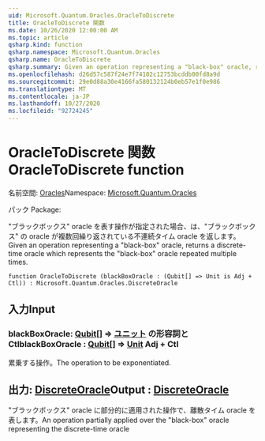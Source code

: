 ```yaml
---
uid: Microsoft.Quantum.Oracles.OracleToDiscrete
title: OracleToDiscrete 関数
ms.date: 10/26/2020 12:00:00 AM
ms.topic: article
qsharp.kind: function
qsharp.namespace: Microsoft.Quantum.Oracles
qsharp.name: OracleToDiscrete
qsharp.summary: Given an operation representing a "black-box" oracle, returns a discrete-time oracle which represents the "black-box" oracle repeated multiple times.
ms.openlocfilehash: d26d57c587f24e7f74102c12753bcddb00fd8a9d
ms.sourcegitcommit: 29e0d88a30e4166fa580132124b0eb57e1f0e986
ms.translationtype: MT
ms.contentlocale: ja-JP
ms.lasthandoff: 10/27/2020
ms.locfileid: "92724245"
---
```

# <a name="oracletodiscrete-function"></a><span data-ttu-id="31a63-102">OracleToDiscrete 関数</span><span class="sxs-lookup"><span data-stu-id="31a63-102">OracleToDiscrete function</span></span>

<span data-ttu-id="31a63-103">名前空間: [Oracles](xref:Microsoft.Quantum.Oracles)</span><span class="sxs-lookup"><span data-stu-id="31a63-103">Namespace: [Microsoft.Quantum.Oracles](xref:Microsoft.Quantum.Oracles)</span></span>

<span data-ttu-id="31a63-104">パック [](https://nuget.org/packages/)</span><span class="sxs-lookup"><span data-stu-id="31a63-104">Package: [](https://nuget.org/packages/)</span></span>


<span data-ttu-id="31a63-105">"ブラックボックス" oracle を表す操作が指定された場合、は、"ブラックボックス" の oracle が複数回繰り返されている不連続タイム oracle を返します。</span><span class="sxs-lookup"><span data-stu-id="31a63-105">Given an operation representing a "black-box" oracle, returns a discrete-time oracle which represents the "black-box" oracle repeated multiple times.</span></span>

```qsharp
function OracleToDiscrete (blackBoxOracle : (Qubit[] => Unit is Adj + Ctl)) : Microsoft.Quantum.Oracles.DiscreteOracle
```


## <a name="input"></a><span data-ttu-id="31a63-106">入力</span><span class="sxs-lookup"><span data-stu-id="31a63-106">Input</span></span>

### <a name="blackboxoracle--qubit--unit-adj--ctl"></a><span data-ttu-id="31a63-107">blackBoxOracle: [Qubit](xref:microsoft.quantum.lang-ref.qubit)[] => [ユニット](xref:microsoft.quantum.lang-ref.unit) の形容詞と Ctl</span><span class="sxs-lookup"><span data-stu-id="31a63-107">blackBoxOracle : [Qubit](xref:microsoft.quantum.lang-ref.qubit)[] => [Unit](xref:microsoft.quantum.lang-ref.unit) Adj + Ctl</span></span>

<span data-ttu-id="31a63-108">累乗する操作。</span><span class="sxs-lookup"><span data-stu-id="31a63-108">The operation to be exponentiated.</span></span>



## <a name="output--discreteoracle"></a><span data-ttu-id="31a63-109">出力: [DiscreteOracle](xref:Microsoft.Quantum.Oracles.DiscreteOracle)</span><span class="sxs-lookup"><span data-stu-id="31a63-109">Output : [DiscreteOracle](xref:Microsoft.Quantum.Oracles.DiscreteOracle)</span></span>

<span data-ttu-id="31a63-110">"ブラックボックス" oracle に部分的に適用された操作で、離散タイム oracle を表します。</span><span class="sxs-lookup"><span data-stu-id="31a63-110">An operation partially applied over the "black-box" oracle representing the discrete-time oracle</span></span>